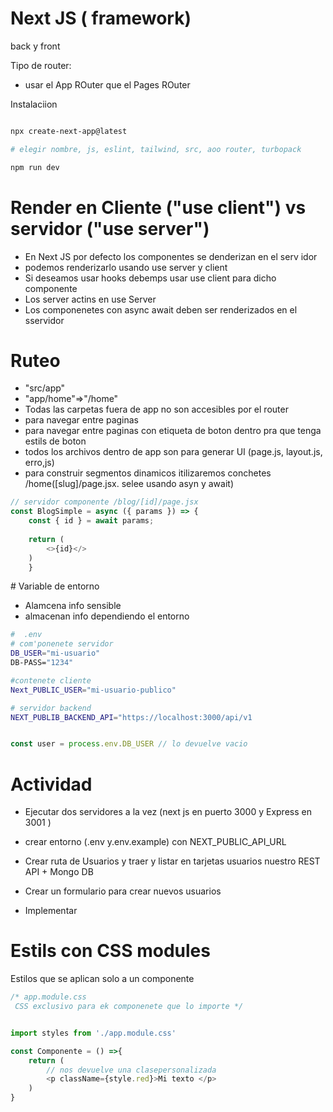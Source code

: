 # Next JS ( framework)
back y front

Tipo de router:
- usar  el App ROuter que el Pages ROuter 

Instalaciion 
```bash 

npx create-next-app@latest

# elegir nombre, js, eslint, tailwind, src, aoo router, turbopack

npm run dev 


```

# Render en Cliente ("use client") vs servidor ("use server")

- En Next JS por defecto los componentes se denderizan en el serv idor 
- podemos renderizarlo usando use server y client
- Si deseamos usar hooks debemps usar use client para dicho componente 
- Los server actins en use Server
- Los componenetes con async await deben ser renderizados en el sservidor 

# Ruteo 

- "src/app"
- "app/home"=>"/home"
- Todas las carpetas fuera de app no son accesibles por el router
- <Link href=""> para navegar entre paginas
- <Link href=""> para navegar entre paginas con etiqueta de boton dentro pra que tenga estils de boton
- todos los archivos dentro de app son para generar UI (page.js, layout.js, erro,js)
- para construir segmentos dinamicos itilizaremos conchetes /home([slug]/page.jsx. selee usando asyn y await)

```js
// servidor componente /blog/[id]/page.jsx
const BlogSimple = async ({ params }) => {
    const { id } = await params;
  
    return (
        <>{id}</>
    )
    }

```

# Variable de entorno

- Alamcena info sensible
- almacenan info dependiendo el entorno 
```bash
#  .env
# com'ponenete servidor
DB_USER="mi-usuario"
DB-PASS="1234"

#contenete cliente 
Next_PUBLIC_USER="mi-usuario-publico"

# servidor backend
NEXT_PUBLIB_BACKEND_API="https://localhost:3000/api/v1


```

```js

const user = process.env.DB_USER // lo devuelve vacio
```

# Actividad 
- Ejecutar dos servidores a la vez (next js en puerto 3000 y Express en 3001 )
- crear entorno (.env y.env.example) con NEXT_PUBLIC_API_URL
- Crear ruta de Usuarios y traer y listar  en tarjetas usuarios nuestro REST API + Mongo DB

- Crear un formulario para crear nuevos usuarios 

- Implementar 


# Estils con CSS modules

Estilos que se aplican solo a un componente 

```css
/* app.module.css
 CSS exclusivo para ek componenete que lo importe */


```

```js

import styles from './app.module.css'

const Componente = () =>{
    return (
        // nos devuelve una clasepersonalizada 
        <p className={style.red}>Mi texto </p>
    )
}
```